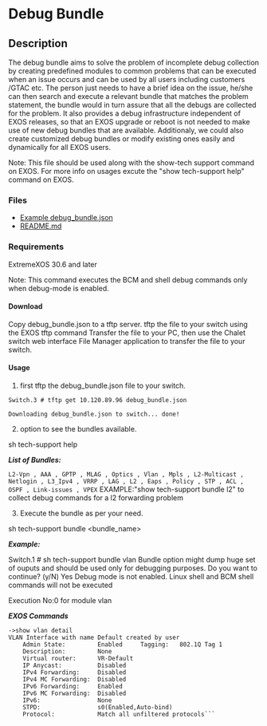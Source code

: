 # Debug Bundle

## Description

The debug bundle aims to solve the problem of incomplete debug collection by creating predefined modules to common problems that can be executed when an issue occurs and can be used by all users including customers /GTAC etc.
The person just needs to have a brief idea on the issue, he/she can then search and execute a relevant bundle that matches the problem statement, the bundle would in turn assure that all the debugs are collected for the problem.
It also provides a debug infrastructure independent of EXOS releases, so that an EXOS upgrade or reboot is not needed to make use of new debug bundles that are available. Additionaly, we could also create customized debug bundles or
modify existing ones easily and dynamically for all EXOS users. 

Note: This file should be used along with the show-tech support command on EXOS. For more info on usages excute the "show tech-support help" command on EXOS.

### Files

* [Example debug_bundle.json](debug_bundle.json)
* [README.md](README.md)

### Requirements

ExtremeXOS 30.6 and later

Note: This command executes the BCM and shell debug commands only when debug-mode is enabled.

#### Download

Copy debug_bundle.json to a tftp server. tftp the file to your switch using the EXOS tftp command
Transfer the file to your PC, then use the Chalet switch web interface File Manager application to transfer the file to your switch.

#### Usage
1) first tftp the debug_bundle.json file to your switch.

`Switch.3 # tftp get 10.120.89.96 debug_bundle.json`

`Downloading debug_bundle.json to switch... done!`

2) option to see the bundles available.

sh tech-support help

***List of Bundles:***

```L2-Vpn , AAA , GPTP , MLAG , Optics , Vlan , Mpls , L2-Multicast , Netlogin , L3_Ipv4 , VRRP , LAG , L2 , Eaps , Policy , STP , ACL , OSPF , Link-issues , VPEX```
        EXAMPLE:"show tech-support bundle l2" to collect debug commands for a l2 forwarding problem

3) Execute the bundle as per your need.

sh tech-support bundle <bundle_name>

***Example:***

Switch.1 # sh tech-support bundle vlan
Bundle option might dump huge set of ouputs and should be used only for debugging purposes.
Do you want to continue? (y/N) Yes
Debug mode is not enabled. Linux shell and BCM shell commands will not be executed

Execution No:0 for module vlan

***EXOS Commands***

```
->show vlan detail
VLAN Interface with name Default created by user
    Admin State:         Enabled     Tagging:   802.1Q Tag 1
    Description:         None
    Virtual router:      VR-Default
    IP Anycast:          Disabled
    IPv4 Forwarding:     Disabled
    IPv4 MC Forwarding:  Disabled
    IPv6 Forwarding:     Enabled
    IPv6 MC Forwarding:  Disabled
    IPv6:                None
    STPD:                s0(Enabled,Auto-bind)
    Protocol:            Match all unfiltered protocols```

